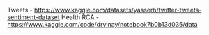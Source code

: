 Tweets - https://www.kaggle.com/datasets/yasserh/twitter-tweets-sentiment-dataset
Health RCA - https://www.kaggle.com/code/drvinay/notebook7b0b13d035/data
